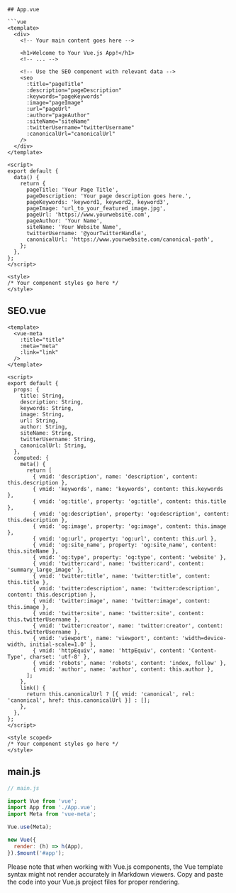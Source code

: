 
```
## App.vue

```vue
<template>
  <div>
    <!-- Your main content goes here -->

    <h1>Welcome to Your Vue.js App!</h1>
    <!-- ... -->

    <!-- Use the SEO component with relevant data -->
    <seo
      :title="pageTitle"
      :description="pageDescription"
      :keywords="pageKeywords"
      :image="pageImage"
      :url="pageUrl"
      :author="pageAuthor"
      :siteName="siteName"
      :twitterUsername="twitterUsername"
      :canonicalUrl="canonicalUrl"
    />
  </div>
</template>

<script>
export default {
  data() {
    return {
      pageTitle: 'Your Page Title',
      pageDescription: 'Your page description goes here.',
      pageKeywords: 'keyword1, keyword2, keyword3',
      pageImage: 'url_to_your_featured_image.jpg',
      pageUrl: 'https://www.yourwebsite.com',
      pageAuthor: 'Your Name',
      siteName: 'Your Website Name',
      twitterUsername: '@yourTwitterHandle',
      canonicalUrl: 'https://www.yourwebsite.com/canonical-path',
    };
  },
};
</script>

<style>
/* Your component styles go here */
</style>
```

## SEO.vue

```vue
<template>
  <vue-meta
    :title="title"
    :meta="meta"
    :link="link"
  />
</template>

<script>
export default {
  props: {
    title: String,
    description: String,
    keywords: String,
    image: String,
    url: String,
    author: String,
    siteName: String,
    twitterUsername: String,
    canonicalUrl: String,
  },
  computed: {
    meta() {
      return [
        { vmid: 'description', name: 'description', content: this.description },
        { vmid: 'keywords', name: 'keywords', content: this.keywords },
        { vmid: 'og:title', property: 'og:title', content: this.title },
        { vmid: 'og:description', property: 'og:description', content: this.description },
        { vmid: 'og:image', property: 'og:image', content: this.image },
        { vmid: 'og:url', property: 'og:url', content: this.url },
        { vmid: 'og:site_name', property: 'og:site_name', content: this.siteName },
        { vmid: 'og:type', property: 'og:type', content: 'website' },
        { vmid: 'twitter:card', name: 'twitter:card', content: 'summary_large_image' },
        { vmid: 'twitter:title', name: 'twitter:title', content: this.title },
        { vmid: 'twitter:description', name: 'twitter:description', content: this.description },
        { vmid: 'twitter:image', name: 'twitter:image', content: this.image },
        { vmid: 'twitter:site', name: 'twitter:site', content: this.twitterUsername },
        { vmid: 'twitter:creator', name: 'twitter:creator', content: this.twitterUsername },
        { vmid: 'viewport', name: 'viewport', content: 'width=device-width, initial-scale=1.0' },
        { vmid: 'httpEquiv', name: 'httpEquiv', content: 'Content-Type', charset: 'utf-8' },
        { vmid: 'robots', name: 'robots', content: 'index, follow' },
        { vmid: 'author', name: 'author', content: this.author },
      ];
    },
    link() {
      return this.canonicalUrl ? [{ vmid: 'canonical', rel: 'canonical', href: this.canonicalUrl }] : [];
    },
  },
};
</script>

<style scoped>
/* Your component styles go here */
</style>
```

## main.js

```javascript
// main.js

import Vue from 'vue';
import App from './App.vue';
import Meta from 'vue-meta';

Vue.use(Meta);

new Vue({
  render: (h) => h(App),
}).$mount('#app');
```

Please note that when working with Vue.js components, the Vue template syntax might not render accurately in Markdown viewers. Copy and paste the code into your Vue.js project files for proper rendering.
